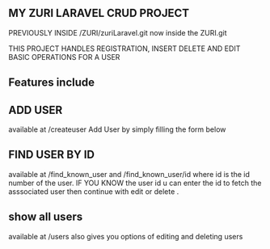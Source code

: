 

## MY ZURI LARAVEL CRUD PROJECT

PREVIOUSLY INSIDE /ZURI/zuriLaravel.git now inside the ZURI.git

THIS PROJECT HANDLES REGISTRATION, INSERT DELETE AND EDIT BASIC OPERATIONS FOR A USER



## Features include 


## ADD USER 
available at /createuser
Add User by simply filling the form below 


## FIND USER BY ID 
available at /find_known_user and /find_known_user/id where id is the id number of the user.
IF YOU KNOW the user id u can enter the id to fetch the asssociated user then continue with edit or delete .

## show all users 
available at /users also gives you options of editing and deleting users



